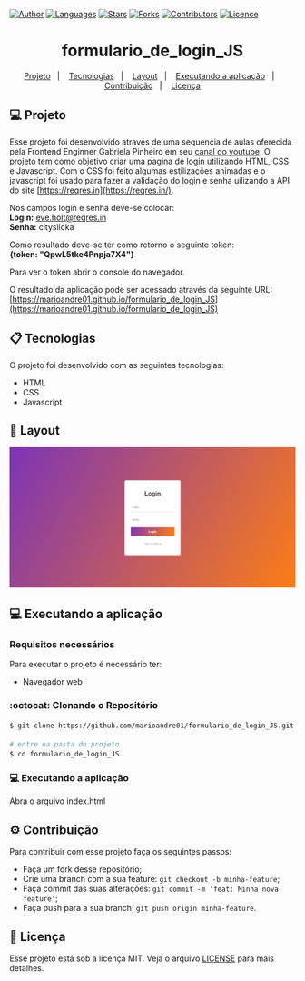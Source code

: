 [![Author](https://img.shields.io/badge/author-marioandre01-3771a1?style=flat-square)](https://github.com/marioandre01)
[![Languages](https://img.shields.io/github/languages/count/marioandre01/formulario_de_login_JS?color=%233771a1&style=flat-square)](#)
[![Stars](https://img.shields.io/github/stars/marioandre01/formulario_de_login_JS?color=3771a1&style=flat-square)](https://github.com/marioandre01/formulario_de_login_JS/stargazers)
[![Forks](https://img.shields.io/github/forks/marioandre01/formulario_de_login_JS?color=%233771a1&style=flat-square)](https://github.com/marioandre01/formulario_de_login_JS/network/members)
[![Contributors](https://img.shields.io/github/contributors/marioandre01/formulario_de_login_JS?color=3771a1&style=flat-square)](https://github.com/marioandre01/formulario_de_login_JS/graphs/contributors)
[![Licence](https://img.shields.io/github/license/marioandre01/formulario_de_login_JS?color=%233771a1&style=flat-square)](https://github.com/marioandre01/formulario_de_login_JS/blob/master/LICENCE.md)


<h1 align="center">
    formulario_de_login_JS
</h1>

<p align="center"> 
  <a href="#-projeto">Projeto</a>&nbsp;&nbsp;&nbsp;|&nbsp;&nbsp;&nbsp;
  <a href="#-tecnologias">Tecnologias</a>&nbsp;&nbsp;&nbsp;|&nbsp;&nbsp;&nbsp;
  <a href="#-layout">Layout</a>&nbsp;&nbsp;&nbsp;|&nbsp;&nbsp;&nbsp;
  <a href="#-executando-a-aplicação">Executando a aplicação</a>&nbsp;&nbsp;&nbsp;|&nbsp;&nbsp;&nbsp;
  <a href="#gear-contribuição">Contribuição</a>&nbsp;&nbsp;&nbsp;|&nbsp;&nbsp;&nbsp;
  <a href="#memo-licença">Licença</a>
</p>

## 💻 Projeto

Esse projeto foi desenvolvido através de uma sequencia de aulas oferecida pela Frontend Enginner Gabriela Pinheiro em seu [canal do youtube](https://www.youtube.com/c/GabrielaPinheiro/videos). O projeto tem como objetivo criar uma pagina de login utilizando HTML, CSS e Javascript. Com o CSS foi feito algumas estilizações animadas e o javascript foi usado para fazer a validação do login e senha uilizando a API do site [https://reqres.in](https://reqres.in/).

Nos campos login e senha deve-se colocar: <br>
**Login:** eve.holt@reqres.in <br>
**Senha:** cityslicka

Como resultado deve-se ter como retorno o seguinte token: <br>
**{token: "QpwL5tke4Pnpja7X4"}**

Para ver o token abrir o console do navegador.

O resultado da aplicação pode ser acessado através da seguinte URL: [https://marioandre01.github.io/formulario_de_login_JS](https://marioandre01.github.io/formulario_de_login_JS)



## 📋 Tecnologias

O projeto foi desenvolvido com as seguintes tecnologias:

- HTML
- CSS
- Javascript

## 🎨 Layout

<p align="center">
  <img alt="pagina_inicial_instagram" title="pagina_inicial_instagram" src="imgs/tela_login_js.png" width="800px">
</p>


<!-- ## :bulb: Funcionamento da aplicação !-->


## 💻 Executando a aplicação

### Requisitos necessários

Para executar o projeto é necessário ter:
- Navegador web

### :octocat: Clonando o Repositório

```bash
$ git clone https://github.com/marioandre01/formulario_de_login_JS.git

# entre na pasta do projeto
$ cd formulario_de_login_JS
```
### 💻 Executando a aplicação

Abra o arquivo index.html

## :gear: Contribuição

Para contribuir com esse projeto faça os seguintes passos:

- Faça um fork desse repositório;
- Crie uma branch com a sua feature: `git checkout -b minha-feature`;
- Faça commit das suas alterações: `git commit -m 'feat: Minha nova feature'`;
- Faça push para a sua branch: `git push origin minha-feature`.

## :memo: Licença

Esse projeto está sob a licença MIT. Veja o arquivo [LICENSE](./LICENSE.md) para mais detalhes.



